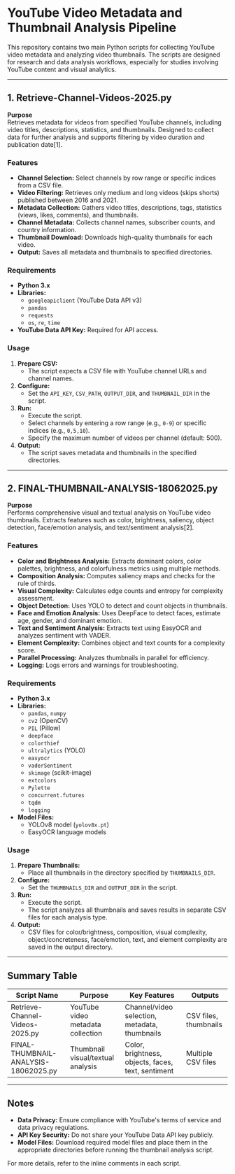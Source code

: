# YouTube Video Metadata and Thumbnail Analysis Pipeline

This repository contains two main Python scripts for collecting YouTube video metadata and analyzing video thumbnails. The scripts are designed for research and data analysis workflows, especially for studies involving YouTube content and visual analytics.

---

## 1. Retrieve-Channel-Videos-2025.py

**Purpose**  
Retrieves metadata for videos from specified YouTube channels, including video titles, descriptions, statistics, and thumbnails. Designed to collect data for further analysis and supports filtering by video duration and publication date[1].

### Features

- **Channel Selection:** Select channels by row range or specific indices from a CSV file.
- **Video Filtering:** Retrieves only medium and long videos (skips shorts) published between 2016 and 2021.
- **Metadata Collection:** Gathers video titles, descriptions, tags, statistics (views, likes, comments), and thumbnails.
- **Channel Metadata:** Collects channel names, subscriber counts, and country information.
- **Thumbnail Download:** Downloads high-quality thumbnails for each video.
- **Output:** Saves all metadata and thumbnails to specified directories.

### Requirements

- **Python 3.x**
- **Libraries:**  
  - `googleapiclient` (YouTube Data API v3)
  - `pandas`
  - `requests`
  - `os`, `re`, `time`
- **YouTube Data API Key:** Required for API access.

### Usage

1. **Prepare CSV:**  
   - The script expects a CSV file with YouTube channel URLs and channel names.
2. **Configure:**  
   - Set the `API_KEY`, `CSV_PATH`, `OUTPUT_DIR`, and `THUMBNAIL_DIR` in the script.
3. **Run:**  
   - Execute the script.
   - Select channels by entering a row range (e.g., `0-9`) or specific indices (e.g., `0,5,10`).
   - Specify the maximum number of videos per channel (default: 500).
4. **Output:**  
   - The script saves metadata and thumbnails in the specified directories.

---

## 2. FINAL-THUMBNAIL-ANALYSIS-18062025.py

**Purpose**  
Performs comprehensive visual and textual analysis on YouTube video thumbnails. Extracts features such as color, brightness, saliency, object detection, face/emotion analysis, and text/sentiment analysis[2].

### Features

- **Color and Brightness Analysis:** Extracts dominant colors, color palettes, brightness, and colorfulness metrics using multiple methods.
- **Composition Analysis:** Computes saliency maps and checks for the rule of thirds.
- **Visual Complexity:** Calculates edge counts and entropy for complexity assessment.
- **Object Detection:** Uses YOLO to detect and count objects in thumbnails.
- **Face and Emotion Analysis:** Uses DeepFace to detect faces, estimate age, gender, and dominant emotion.
- **Text and Sentiment Analysis:** Extracts text using EasyOCR and analyzes sentiment with VADER.
- **Element Complexity:** Combines object and text counts for a complexity score.
- **Parallel Processing:** Analyzes thumbnails in parallel for efficiency.
- **Logging:** Logs errors and warnings for troubleshooting.

### Requirements

- **Python 3.x**
- **Libraries:**  
  - `pandas`, `numpy`
  - `cv2` (OpenCV)
  - `PIL` (Pillow)
  - `deepface`
  - `colorthief`
  - `ultralytics` (YOLO)
  - `easyocr`
  - `vaderSentiment`
  - `skimage` (scikit-image)
  - `extcolors`
  - `Pylette`
  - `concurrent.futures`
  - `tqdm`
  - `logging`
- **Model Files:**  
  - YOLOv8 model (`yolov8x.pt`)
  - EasyOCR language models

### Usage

1. **Prepare Thumbnails:**  
   - Place all thumbnails in the directory specified by `THUMBNAILS_DIR`.
2. **Configure:**  
   - Set the `THUMBNAILS_DIR` and `OUTPUT_DIR` in the script.
3. **Run:**  
   - Execute the script.
   - The script analyzes all thumbnails and saves results in separate CSV files for each analysis type.
4. **Output:**  
   - CSV files for color/brightness, composition, visual complexity, object/concreteness, face/emotion, text, and element complexity are saved in the output directory.

---

## Summary Table

| Script Name                         | Purpose                                      | Key Features                  | Outputs                |
|--------------------------------------|----------------------------------------------|-------------------------------|------------------------|
| Retrieve-Channel-Videos-2025.py      | YouTube video metadata collection            | Channel/video selection, metadata, thumbnails | CSV files, thumbnails  |
| FINAL-THUMBNAIL-ANALYSIS-18062025.py | Thumbnail visual/textual analysis            | Color, brightness, objects, faces, text, sentiment | Multiple CSV files     |

---

## Notes

- **Data Privacy:** Ensure compliance with YouTube's terms of service and data privacy regulations.
- **API Key Security:** Do not share your YouTube Data API key publicly.
- **Model Files:** Download required model files and place them in the appropriate directories before running the thumbnail analysis script.

For more details, refer to the inline comments in each script.
